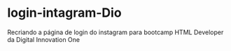 # login-intagram-Dio
 Recriando a página de login do instagram para bootcamp HTML Developer da Digital Innovation One
